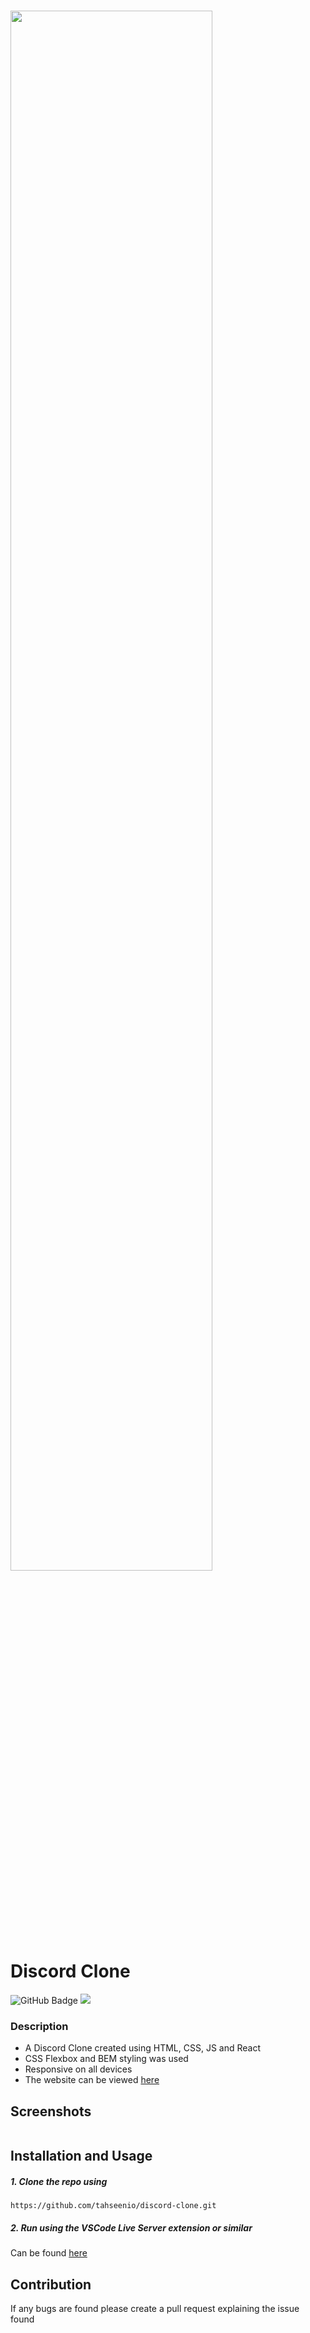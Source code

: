 # <img width="80%" src="https://img.icons8.com/color/48/000000/discord-logo.png"/> Discord Clone

<img src="https://img.shields.io/github/deployments/tahseenio/discord-clone/github-pages" alt="GitHub Badge"> <img src="https://img.shields.io/github/repo-size/tahseenio/discord-clone">

### Description
- A Discord Clone created using HTML, CSS, JS and React
- CSS Flexbox and BEM styling was used
- Responsive on all devices
- The website can be viewed [here](https://tahseenio.github.io/discord-clone/)

## Screenshots

<img src="">

## Installation and Usage

##### 1. Clone the repo using

`https://github.com/tahseenio/discord-clone.git`

##### 2. Run using the VSCode Live Server extension or similar

Can be found [here](https://marketplace.visualstudio.com/items?itemName=ritwickdey.LiveServer)

## Contribution

<p>If any bugs are found please create a pull request explaining the issue found</p>
